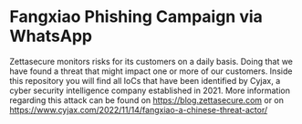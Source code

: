 # Fangxiao Phishing Campaign via WhatsApp
Zettasecure monitors risks for its customers on a daily basis. Doing that we have found a threat that might impact one or more of our customers. 
Inside this repository you will find all IoCs that have been identified by Cyjax, a cyber security intelligence company established in 2021. 
More information regarding this attack can be found on https://blog.zettasecure.com or on https://www.cyjax.com/2022/11/14/fangxiao-a-chinese-threat-actor/
